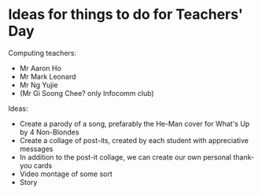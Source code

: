 # Ideas for things to do for Teachers' Day

Computing teachers:
- Mr Aaron Ho
- Mr Mark Leonard
- Mr Ng Yujie
- (Mr Gi Soong Chee? only Infocomm club)

Ideas:
- Create a parody of a song, prefarably the He-Man cover for What's Up by 4 Non-Blondes
- Create a collage of post-its, created by each student with appreciative messages
- In addition to the post-it collage, we can create our own personal thank-you cards
- Video montage of some sort
- Story
